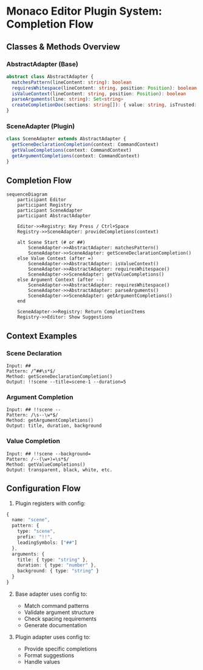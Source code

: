 # Monaco Editor Plugin System: Completion Flow

## Classes & Methods Overview

### AbstractAdapter (Base)
```typescript
abstract class AbstractAdapter {
  matchesPattern(lineContent: string): boolean
  requiresWhitespace(lineContent: string, position: Position): boolean
  isValueContext(lineContent: string, position: Position): boolean
  parseArguments(line: string): Set<string>
  createCompletionDoc(sections: string[]): { value: string, isTrusted: boolean }
}
```

### SceneAdapter (Plugin)
```typescript
class SceneAdapter extends AbstractAdapter {
  getSceneDeclarationCompletion(context: CommandContext)
  getValueCompletions(context: CommandContext)
  getArgumentCompletions(context: CommandContext)
}
```

## Completion Flow

```mermaid
sequenceDiagram
    participant Editor
    participant Registry
    participant SceneAdapter
    participant AbstractAdapter

    Editor->>Registry: Key Press / Ctrl+Space
    Registry->>SceneAdapter: provideCompletions(context)
    
    alt Scene Start (# or ##)
        SceneAdapter->>AbstractAdapter: matchesPattern()
        SceneAdapter->>SceneAdapter: getSceneDeclarationCompletion()
    else Value Context (after =)
        SceneAdapter->>AbstractAdapter: isValueContext()
        SceneAdapter->>AbstractAdapter: requiresWhitespace()
        SceneAdapter->>SceneAdapter: getValueCompletions()
    else Argument Context (after --)
        SceneAdapter->>AbstractAdapter: requiresWhitespace()
        SceneAdapter->>AbstractAdapter: parseArguments()
        SceneAdapter->>SceneAdapter: getArgumentCompletions()
    end

    SceneAdapter->>Registry: Return CompletionItems
    Registry->>Editor: Show Suggestions
```

## Context Examples

### Scene Declaration
```
Input: ## 
Pattern: /^##\s*$/
Method: getSceneDeclarationCompletion()
Output: !!scene --title=scene-1 --duration=5
```

### Argument Completion
```
Input: ## !!scene --
Pattern: /\s--\w*$/
Method: getArgumentCompletions()
Output: title, duration, background
```

### Value Completion
```
Input: ## !!scene --background=
Pattern: /--(\w+)=\s*$/
Method: getValueCompletions()
Output: transparent, black, white, etc.
```

## Configuration Flow
1. Plugin registers with config:
```typescript
{
  name: "scene",
  pattern: {
    type: "scene",
    prefix: "!!",
    leadingSymbols: ["##"]
  },
  arguments: {
    title: { type: "string" },
    duration: { type: "number" },
    background: { type: "string" }
  }
}
```

2. Base adapter uses config to:
   - Match command patterns
   - Validate argument structure
   - Check spacing requirements
   - Generate documentation

3. Plugin adapter uses config to:
   - Provide specific completions
   - Format suggestions
   - Handle values